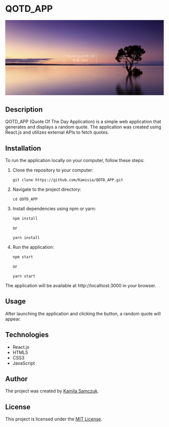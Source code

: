 # QOTD_APP

![QOTD_APP](https://github.com/Kamisia/QOTD_APP/blob/main/src/assets/QOTDScreenshot.png)

## Description

QOTD_APP (Quote Of The Day Application) is a simple web application that generates and displays a random quote. The application was created using React.js and utilizes external APIs to fetch quotes.

## Installation

To run the application locally on your computer, follow these steps:

1. Clone the repository to your computer:

   ```
   git clone https://github.com/Kamisia/QOTD_APP.git
   ```

2. Navigate to the project directory:

   ```
   cd QOTD_APP
   ```

3. Install dependencies using npm or yarn:

   ```
   npm install
   ```

   or

   ```
   yarn install
   ```

4. Run the application:
   ```
   npm start
   ```
   or
   ```
   yarn start
   ```

The application will be available at http://localhost:3000 in your browser.

## Usage

After launching the application and clicking the button, a random quote will appear.

## Technologies

- React.js
- HTML5
- CSS3
- JavaScript

## Author

The project was created by [Kamila Samczuk](https://github.com/Kamisia).

## License

This project is licensed under the [MIT License](https://github.com/Kamisia/QOTD_APP/blob/main/LICENSE).
